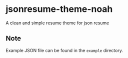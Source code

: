 # jsonresume-theme-noah
A clean and simple resume theme for json resume

## Note
Example JSON file can be found in the `example` directory.
